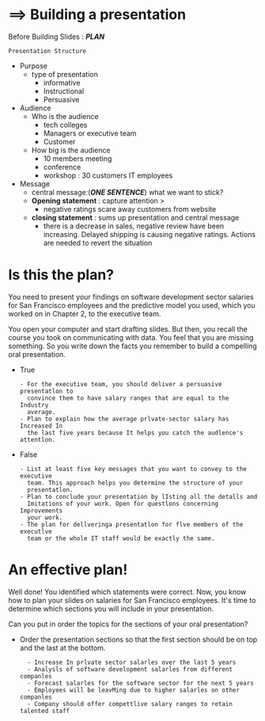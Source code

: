 # ==> Building a presentation
Before Building Slides : ***PLAN***

`Presentation Structure`
- Purpose
  - type of presentation
    - informative
    - Instructional
    - Persuasive 
- Audience
  - Who is the audience
    - tech colleges
    - Managers or executive team
    - Customer
  - How big is the audience
    - 10 members meeting
    - conference     
    - workshop : 30 customers IT employees
- Message
  - central message:(***ONE SENTENCE***) what we want to stick?
  - **Opening statement** : capture attention > 
    - negative ratings scare away customers from website
  - **closing statement** : sums up presentation and central message
    - there is a decrease in sales, negative review have been increasing. Delayed shipping is causing negative ratings. Actions are needed to revert the situation
# Is this the plan?
You need to present your findings on software development sector salaries for San Francisco employees and the predictive model you used, which you worked on in Chapter 2, to the executive team.

You open your computer and start drafting slides. But then, you recall the course you took on communicating with data. You feel that you are missing something. So you write down the facts you remember to build a compelling oral presentation.
- True

      - For the executive team, you should deliver a persuasive presentatlon to
        convince them to have salary ranges that are equal to the Industry
        average.
      - Plan to explain how the average prlvate-sector salary has Increased In
        the last five years because It helps you catch the audlence's attentlon.
- False

      - List at least five key messages that you want to convey to the executive
        team. This approach helps you determine the structure of your
        presentatlon.
      - Plan to conclude your presentation by lIsting all the detalls and
        Imitations of your work. Open for questlons concerning Improvements
        your work.
      - The plan for dellveringa presentatlon for flve members of the executlve
        team or the whole IT staff would be exactly the same.
# An effective plan!
Well done! You identified which statements were correct. Now, you know how to plan your slides on salaries for San Francisco employees. It's time to determine which sections you will include in your presentation.

Can you put in order the topics for the sections of your oral presentation?

- Order the presentation sections so that the first section should be on top and the last at the bottom.

        - Increase In prlvate sector salarles over the last 5 years
        - Analysls of software development salarles from different companles
        - Forecast salarles for the software sector for the next 5 years
        - Employees will be leavMing due to higher salarles on other companles
        - Company should offer compettlive salary ranges to retain talented staff
